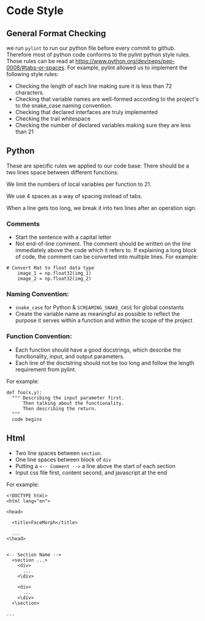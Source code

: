 # Code Style
## General Format Checking

we run `pylint` to run our python file before every commit to github. Therefore most of python code conforms to the pylint python style rules. Those rules can be read at https://www.python.org/dev/peps/pep-0008/#tabs-or-spaces. For example, pylint allowed us to implement the following style rules:
* Checking the length of each line making sure it is less than 72 characters.
* Checking that variable names are well-formed according to the project's to the snake_case naming convention.
* Checking that declared interfaces are truly implemented
* Checking the trail whitespace
* Checking the number of declared variables making sure they are less than 21

## Python
These are specific rules we applied to our code base:
There should be a two lines space between different functions.

We limit the numbers of local variables per function to 21.

We use 4 spaces as a way of spacing instead of tabs.

When a line gets too long, we break it into two lines after an operation sign.

### Comments
* Start the sentence with a capital letter
* Not end-of-line comment. The comment should be written on the line immediately above the code which it refers to. If explaining a long block of code, the comment can be converted into multiple lines.
For example:
```
# Convert Mat to float data type
    image_1 = np.float32(img_1)
    image_2 = np.float32(img_2)
```

### Naming Convention:
* `snake_case` for Python & `SCREAMING_SNAKE_CASE` for global constants
* Create the variable name as meaningful as possible to reflect the purpose it serves within a function 
and within the scope of the project

### Function Convention:
* Each function should have a good docstrings, which describe the functionality, input, and output parameters. 
* Each line of the doctstring should not be too long and follow the length requirement from pylint.

For example:
```
def foo(x,y):
  """ Describing the input parameter first. 
      Then talking about the functionality.
      Then describing the return.
  """
  code begins
```

## Html
* Two line spaces between `section`.
* One line spaces between  block of `div`
* Putting a `<-- Comment -->` a line above the start of each section
* Input css file first, content second, and javascript at the end

For example:
```
<!DOCTYPE html>
<html lang="en">

<head>

  <title>FaceMorph</title>
  
  ...
<\head>


<-- Section Name -->
  <section ...>
    <div>
      ...
    <\div>
    
    <div>
      ...
    <\div>
  <\section>

...

```
